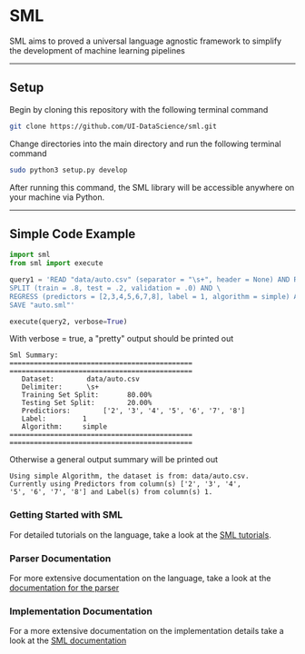 # SML
SML aims to proved a universal language agnostic framework to simplify the development of machine learning pipelines
____
## Setup
Begin by cloning this repository with the following terminal command

```bash
git clone https://github.com/UI-DataScience/sml.git
```
Change directories into the main directory and run the following terminal command

```bash
sudo python3 setup.py develop
```
After running this command, the SML library will be accessible anywhere on your machine via Python.

____
## Simple Code Example

```python
import sml
from sml import execute

query1 = 'READ "data/auto.csv" (separator = "\s+", header = None) AND REPLACE ("?", "mode") AND \
SPLIT (train = .8, test = .2, validation = .0) AND \
REGRESS (predictors = [2,3,4,5,6,7,8], label = 1, algorithm = simple) AND \
SAVE "auto.sml"'

execute(query2, verbose=True)

```

With verbose = true, a "pretty" output should be printed out

```
Sml Summary:
=============================================
=============================================
   Dataset:        data/auto.csv
   Delimiter:      \s+
   Training Set Split:       80.00%
   Testing Set Split:        20.00%
   Predictiors:        ['2', '3', '4', '5', '6', '7', '8']
   Label:         1
   Algorithm:     simple
=============================================
=============================================
```

Otherwise a general output summary will be printed out
```
Using simple Algorithm, the dataset is from: data/auto.csv.
Currently using Predictors from column(s) ['2', '3', '4',
'5', '6', '7', '8'] and Label(s) from column(s) 1.
```

### Getting Started with SML
For detailed tutorials on the language, take a look at the [SML tutorials](https://github.com/UI-DataScience/sml/blob/master/dataflows/README.md).

### Parser Documentation
For more extensive documentation on the language, take a look at the [documentation for the parser](https://github.com/UI-DataScience/sml/tree/master/sml/parser)

### Implementation Documentation
For a more extensive documentation on the implementation details take a look at the [SML documentation](https://github.com/UI-DataScience/sml/tree/master/sml)
